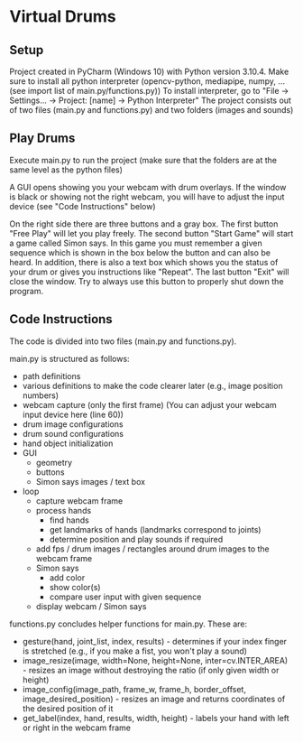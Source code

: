 # Virtual Drums

## Setup ##
Project created in PyCharm (Windows 10) with Python version 3.10.4.
Make sure to install all python interpreter (opencv-python, mediapipe, numpy, ... (see import list of main.py/functions.py))
  To install interpreter, go to "File -> Settings... -> Project: [name] -> Python Interpreter"
The project consists out of two files (main.py and functions.py) and two folders (images and sounds)


## Play Drums ##
Execute main.py to run the project (make sure that the folders are at the same level as the python files)

A GUI opens showing you your webcam with drum overlays. If the window is black or showing not the right webcam, you will have to adjust the input device (see "Code Instructions" below)

On the right side there are three buttons and a gray box.
The first button "Free Play" will let you play freely.
The second button "Start Game" will start a game called Simon says. In this game you must remember a given sequence which is shown in the box below the button and can also be heard. In addition, there is also a text box which shows you the status of your drum or gives you instructions like "Repeat".
The last button "Exit" will close the window. Try to always use this button to properly shut down the program.


## Code Instructions ##
The code is divided into two files (main.py and functions.py).

main.py is structured as follows:
 - path definitions
 - various definitions to make the code clearer later (e.g., image position numbers)
 - webcam capture (only the first frame) (You can adjust your webcam input device here (line 60))
 - drum image configurations
 - drum sound configurations
 - hand object initialization
 - GUI
    - geometry
    - buttons
    - Simon says images / text box
 - loop
    - capture webcam frame
    - process hands
       - find hands
       - get landmarks of hands (landmarks correspond to joints)
       - determine position and play sounds if required
    - add fps / drum images / rectangles around drum images to the webcam frame
    - Simon says
       - add color
       - show color(s)
       - compare user input with given sequence
    - display webcam / Simon says

functions.py concludes helper functions for main.py. These are:
 - gesture(hand, joint_list, index, results) - determines if your index finger is stretched (e.g., if you make a fist, you won't play a sound)
 - image_resize(image, width=None, height=None, inter=cv.INTER_AREA) - resizes an image without destroying the ratio (if only given width or height)
 - image_config(image_path, frame_w, frame_h, border_offset, image_desired_position) - resizes an image and returns coordinates of the desired position of it
 - get_label(index, hand, results, width, height) - labels your hand with left or right in the webcam frame
